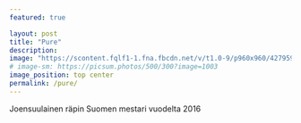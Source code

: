 ```yaml
---
featured: true

layout: post
title: "Pure"
description:
image: "https://scontent.fqlf1-1.fna.fbcdn.net/v/t1.0-9/p960x960/42795998_2172881523000443_4284554328179474432_o.jpg?_nc_cat=109&_nc_sid=9e2e56&_nc_aid=0&_nc_ohc=MQLF27mUjtQAX-y3ESU&_nc_ht=scontent.fqlf1-1.fna&_nc_tp=6&oh=bacda6c88ee7639c4e93093b45b560e1&oe=5EE32262"
# image-sm: https://picsum.photos/500/300?image=1003
image_position: top center
permalink: /pure/
---
```


Joensuulainen räpin Suomen mestari vuodelta 2016
